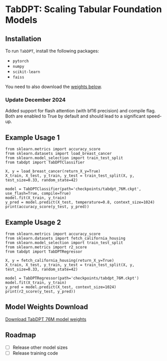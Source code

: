 # TabDPT: Scaling Tabular Foundation Models

## Installation

To run `TabDPT`, install the following packages:
- `pytorch`
- `numpy`
- `scikit-learn`
- `faiss`

You need to also download the [weights below](#model-weights-download).

### Update December 2024
Added support for flash attention (with bf16 precision) and compile flag. Both are enabled to True by default and should lead to a significant speed-up.


## Example Usage 1
```
from sklearn.metrics import accuracy_score
from sklearn.datasets import load_breast_cancer
from sklearn.model_selection import train_test_split
from tabdpt import TabDPTClassifier

X, y = load_breast_cancer(return_X_y=True)
X_train, X_test, y_train, y_test = train_test_split(X, y, test_size=0.33, random_state=42)

model = TabDPTClassifier(path='checkpoints/tabdpt_76M.ckpt', use_flash=True, compile=True)
model.fit(X_train, y_train)
y_pred = model.predict(X_test, temperature=0.8, context_size=1024)
print(accuracy_score(y_test, y_pred))
```

## Example Usage 2
```
from sklearn.metrics import accuracy_score
from sklearn.datasets import fetch_california_housing
from sklearn.model_selection import train_test_split
from sklearn.metrics import r2_score
from tabdpt import TabDPTRegressor

X, y = fetch_california_housing(return_X_y=True)
X_train, X_test, y_train, y_test = train_test_split(X, y, test_size=0.33, random_state=42)

model = TabDPTRegressor(path='checkpoints/tabdpt_76M.ckpt')
model.fit(X_train, y_train)
y_pred = model.predict(X_test, context_size=1024)
print(r2_score(y_test, y_pred))
```

## Model Weights Download

[Download TabDPT 76M model weights](https://drive.google.com/file/d/1v-kAFXMaBWmK1Kk6hLaDDlckdYLTCfV1/view?usp=sharing)

## Roadmap
- [ ] Release other model sizes
- [ ] Release training code